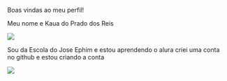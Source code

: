 Boas vindas ao meu perfil!

Meu nome e Kaua do Prado dos Reis

![](https://media.tenor.com/bYbnfe0n-vIAAAAj/escudo-girando-spfc.gif)


Sou da Escola do Jose Ephim e estou aprendendo o alura
criei uma conta no github e estou criando a conta




![](https://media1.tenor.com/m/X9SbXrBiwUIAAAAd/spfc-s%C3%A3o-paulo.gif)
